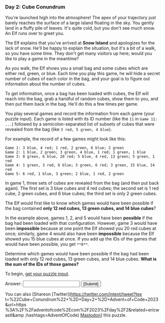 ### Day 2: Cube Conundrum

You're launched high into the atmosphere! The apex of your trajectory
just barely reaches the surface of a large island floating in the sky.
You gently land in a fluffy pile of leaves. It's quite cold, but you
don't see much snow. An Elf runs over to greet you.

The Elf explains that you've arrived at **Snow Island** and apologizes
for the lack of snow. He'll be happy to explain the situation, but
it's a bit of a walk, so you have some time. They don't get many
visitors up here; would you like to play a game in the meantime?

As you walk, the Elf shows you a small bag and some cubes which are
either red, green, or blue. Each time you play this game, he will hide
a secret number of cubes of each color in the bag, and your goal is to
figure out information about the number of cubes.

To get information, once a bag has been loaded with cubes, the Elf
will reach into the bag, grab a handful of random cubes, show them to
you, and then put them back in the bag. He'll do this a few times per
game.

You play several games and record the information from each game (your
puzzle input). Each game is listed with its ID number (like the `11`
in `Game 11: ...`) followed by a semicolon-separated list of subsets
of cubes that were revealed from the bag (like `3 red, 5 green, 4
blue`).

For example, the record of a few games might look like this:

    Game 1: 3 blue, 4 red; 1 red, 2 green, 6 blue; 2 green
    Game 2: 1 blue, 2 green; 3 green, 4 blue, 1 red; 1 green, 1 blue
    Game 3: 8 green, 6 blue, 20 red; 5 blue, 4 red, 13 green; 5 green, 1 red
    Game 4: 1 green, 3 red, 6 blue; 3 green, 6 red; 3 green, 15 blue, 14 red
    Game 5: 6 red, 1 blue, 3 green; 2 blue, 1 red, 2 green

In game 1, three sets of cubes are revealed from the bag (and then put
back again). The first set is 3 blue cubes and 4 red cubes; the second
set is 1 red cube, 2 green cubes, and 6 blue cubes; the third set is
only 2 green cubes.

The Elf would first like to know which games would have been possible
if the bag contained **only 12 red cubes, 13 green cubes, and 14 blue
cubes**?

In the example above, games 1, 2, and 5 would have been **possible**
if the bag had been loaded with that configuration. However, game 3
would have been **impossible** because at one point the Elf showed you
20 red cubes at once; similarly, game 4 would also have been
**impossible** because the Elf showed you 15 blue cubes at once. If
you add up the IDs of the games that would have been possible, you get
`**8**`.

Determine which games would have been possible if the bag had been
loaded with only 12 red cubes, 13 green cubes, and 14 blue cubes.
**What is the sum of the IDs of those games?**

To begin, [get your puzzle input](2/input).

Answer: <input type="text" name="answer" autocomplete="off"/> <input
type="submit" value="[Submit]"/>

You can also [Shareon   [Twitter](https://twitter.com/intent/tweet?tex
t=%22Cube+Conundrum%22+%2D+Day+2+%2D+Advent+of+Code+2023&amp;url=https
%3A%2F%2Fadventofcode%2Ecom%2F2023%2Fday%2F2&amp;related=ericwastl&amp
;hashtags=AdventOfCode)   <a href="javascript:void(0);" onclick="var
ms; try{ms=localStorage.getItem('mastodon.server')}finally{} if(typeof
ms!=='string')ms=''; ms=prompt('Mastodon Server?',ms); if(typeof
ms==='string' && ms.length){this.href='https://'+ms+'/share?text=%22Cu
be+Conundrum%22+%2D+Day+2+%2D+Advent+of+Code+2023+%23AdventOfCode+http
s%3A%2F%2Fadventofcode%2Ecom%2F2023%2Fday%2F2';try{localStorage.setIte
m('mastodon.server',ms);}finally{}}else{return false;}"
target="_blank">Mastodon</a >] this puzzle.

